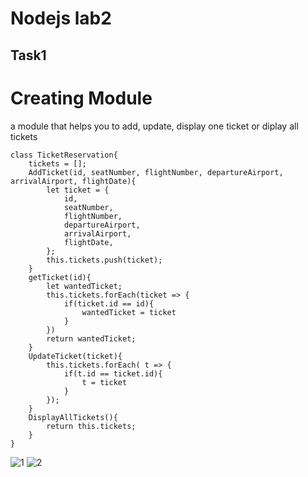 # Nodejs lab2
## Task1
# Creating Module 
a module that helps you to add, update, display one ticket or diplay all tickets

```Ticket Reservation Module
class TicketReservation{
    tickets = [];
    AddTicket(id, seatNumber, flightNumber, departureAirport, arrivalAirport, flightDate){
        let ticket = {
            id,
            seatNumber,
            flightNumber,
            departureAirport,
            arrivalAirport,
            flightDate,
        };
        this.tickets.push(ticket);
    }
    getTicket(id){
        let wantedTicket;
        this.tickets.forEach(ticket => {
            if(ticket.id == id){
                wantedTicket = ticket
            }
        })
        return wantedTicket;
    }
    UpdateTicket(ticket){
        this.tickets.forEach( t => {
            if(t.id == ticket.id){
                t = ticket
            }
        });
    }
    DisplayAllTickets(){
        return this.tickets;
    }
}

```
![1](https://user-images.githubusercontent.com/77510429/222146414-6cf2f68e-fb31-49b1-b0d3-8955c7e03f41.PNG)
![2](https://user-images.githubusercontent.com/77510429/222146428-5e4bcd16-c4b7-4f6d-be65-7b2141138ca9.PNG)

